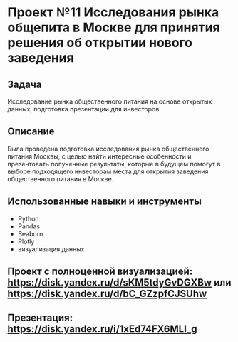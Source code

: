 # Проект №11 Исследования рынка общепита в Москве для принятия решения об открытии нового заведения
## Задача
Исследование рынка общественного питания на основе открытых данных, подготовка презентации для инвесторов.
## Описание
Была проведена подготовка исследования рынка общественного питания Москвы, с целью найти интересные особенности и презентовать полученные результаты, которые в будущем помогут в выборе подходящего инвесторам места для открытия заведения общественного питания в Москве.
## Использованные навыки и инструменты
  - Python
  - Pandas
  - Seaborn
  - Plotly
  - визуализация данных
## Проект с полноценной визуализацией: https://disk.yandex.ru/d/sKM5tdyGvDGXBw или https://disk.yandex.ru/d/bC_GZzpfCJSUhw
## Презентация: https://disk.yandex.ru/i/1xEd74FX6MLI_g
